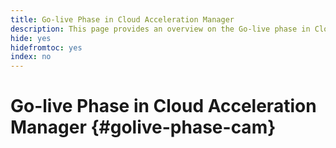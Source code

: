 ```yaml
---
title: Go-live Phase in Cloud Acceleration Manager
description: This page provides an overview on the Go-live phase in Cloud Acceleration Manager.
hide: yes
hidefromtoc: yes
index: no
---
```


# Go-live Phase in Cloud Acceleration Manager {#golive-phase-cam}